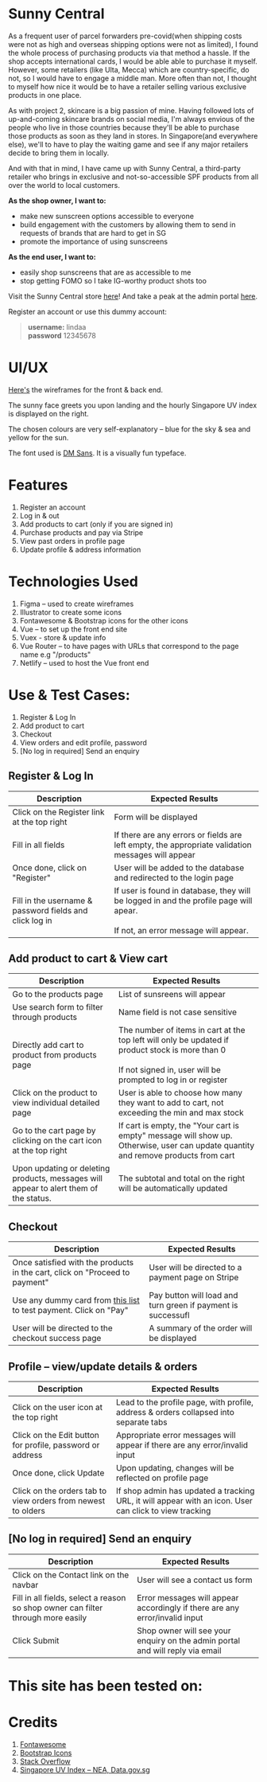 # Sunny Central

As a frequent user of parcel forwarders pre-covid(when shipping costs were not as high and overseas shipping options were not as limited), I found the whole process of purchasing products via that method a hassle. If the shop accepts international cards, I would be able able to purchase it myself. However, some retailers (like Ulta, Mecca) which are country-specific, do not, so I would have to engage a middle man. More often than not, I thought to myself how nice it would be to have a retailer selling various exclusive products in one place.

As with project 2, skincare is a big passion of mine. Having followed lots of up-and-coming skincare brands on social media, I'm always envious of the people who live in those countries because they'll be able to purchase those products as soon as they land in stores. In Singapore(and everywhere else), we'll to have to play the waiting game and see if any major retailers decide to bring them in locally.

And with that in mind, I have came up with Sunny Central, a third-party retailer who brings in exclusive and not-so-accessible SPF products from all over the world to local customers.

**As the shop owner, I want to:**
- make new sunscreen options accessible to everyone
- build engagement with the customers by allowing them to send in requests of brands that are hard to get in SG
- promote the importance of using sunscreens

**As the end user, I want to:**
- easily shop sunscreens that are as accessible to me
- stop getting FOMO so I take IG-worthy product shots too

Visit the Sunny Central store [here](https://gleeful-tanuki-c97887.netlify.app/)!
And take a peak at the admin portal [here](https://nsy-03-sunscreen.herokuapp.com/login).

Register an account or use this dummy account:
> **username:** lindaa <br> **password** 12345678


# UI/UX

[Here's](https://www.figma.com/file/QsHGWWdaYlQrsi3Zb0LeO0/sunny-central?node-id=0%3A1) the wireframes for the front & back end.

The sunny face greets you upon landing and the hourly Singapore UV index is displayed on the right.

The chosen colours are very self-explanatory – blue for the sky & sea and yellow for the sun.

The font used is [DM Sans](https://fonts.google.com/specimen/DM+Sans). It is a visually fun typeface.

# Features
1. Register an account
2. Log in & out
3. Add products to cart (only if you are signed in)
4. Purchase products and pay via Stripe
5. View past orders in profile page
6. Update profile & address information

# Technologies Used
1. Figma – used to create wireframes
2. Illustrator to create some icons
3. Fontawesome & Bootstrap icons for the other icons
4. Vue – to set up the front end site
5. Vuex - store & update info
6. Vue Router – to have pages with URLs that correspond to the page name e.g "/products"
7. Netlify – used to host the Vue front end

# Use & Test Cases:
1. Register & Log In
2. Add product to cart
3. Checkout
4. View orders and edit profile, password
5. [No log in required] Send an enquiry

## Register & Log In
| Description | Expected Results |
| ----------- | ---------------- |
| Click on the Register link at the top right | Form will be displayed |
| Fill in all fields | If there are any errors or fields are left empty, the appropriate validation messages will appear |
| Once done, click on "Register" | User will be added to the database and redirected to the login page |
| Fill in the username & password fields and click log in | If user is found in database, they will be logged in and the profile page will apear. <br><br> If not, an error message will appear. |

## Add product to cart & View cart
| Description | Expected Results |
| ----------- | ---------------- |
| Go to the products page | List of sunsreens will appear |
| Use search form to filter through products | Name field is not case sensitive |
| Directly add cart to product from products page | The number of items in cart at the top left will only be updated if product stock is more than 0 <br><br> If not signed in, user will be prompted to log in or register |
| Click on the product to view individual detailed page | User is able to choose how many they want to add to cart, not exceeding the min and max stock |
| Go to the cart page by clicking on the cart icon at the top right | If cart is empty, the "Your cart is empty" message will show up. Otherwise, user can update quantity and remove products from cart |
| Upon updating or deleting products, messages will appear to alert them of the status. | The subtotal and total on the right will be automatically updated |

## Checkout
| Description | Expected Results |
| ----------- | ---------------- |
| Once satisfied with the products in the cart, click on "Proceed to payment" | User will be directed to a payment page on Stripe |
| Use any dummy card from [this list](https://stripe.com/docs/testing) to test payment. Click on "Pay" | Pay button will load and turn green if payment is successufl |
| User will be directed to the checkout success page | A summary of the order will be displayed |

## Profile – view/update details & orders
| Description | Expected Results |
| ----------- | ---------------- |
| Click on the user icon at the top right | Lead to the profile page, with profile, address & orders collapsed into separate tabs |
| Click on the Edit button for profile, password or address | Appropriate error messages will appear if there are any error/invalid input |
| Once done, click Update | Upon updating, changes will be reflected on profile page |
| Click on the orders tab to view orders from newest to olders | If shop admin has updated a tracking URL, it will appear with an icon. User can click to view tracking |

## [No log in required] Send an enquiry
| Description | Expected Results |
| ----------- | ---------------- |
| Click on the Contact link on the navbar | User will see a contact us form |
| Fill in all fields, select a reason so shop owner can filter through more easily | Error messages will appear accordingly if there are any error/invalid input |
| Click Submit | Shop owner will see your enquiry on the admin portal and will reply via email |

# This site has been tested on:

# Credits
1. [Fontawesome](https://fontawesome.com/)
2. [Bootstrap Icons](https://icons.getbootstrap.com/)
3. [Stack Overflow](https://stackoverflow.com/)
4. [Singapore UV Index – NEA, Data.gov.sg](https://data.gov.sg/dataset/ultraviolet-index-uvi)